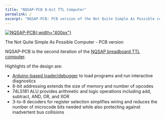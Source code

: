```yaml
---
title: "NQSAP-PCB 8-bit TTL Computer"
permalink: /
excerpt: "NQSAP-PCB: PCB version of the Not Quite Simple As Possible computer"
---
```

[![NQSAP-PCB](../assets/images/nqsap-pcb.png "initial NQSAP-PCB build"){:width="400px"}](../assets/images/nqsap-pcb.png)

The Not Quite Simple As Possible Computer - PCB version

NQSAP-PCB is the second iteration of the
[NQSAP breadboard TTL computer](https://tomnisbet.github.io/nqsap/).

Highlights of the design are:

* [Arduino-based loader/debugger](loader/) to load programs and run interactive diagnostics
* 8-bit addressing extends the size of memory and number of opcodes
* 74LS181 ALU provides arithmetic and logic operations including add, subtract, AND, OR,
 and XOR
* 3-to-8 decoders for register selection simplifies wiring and reduces the number of
  microcode bits needed while also protecting against inadvertent bus collisions
